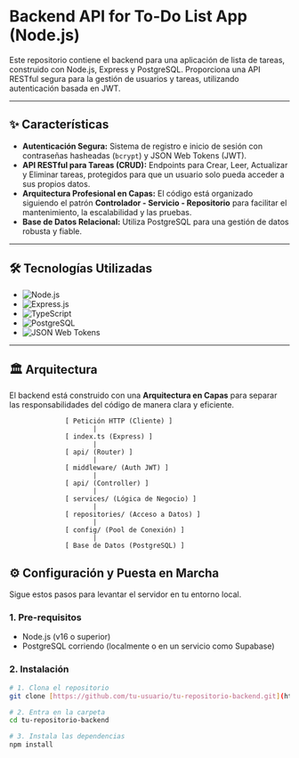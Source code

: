 # Backend API for To-Do List App (Node.js)

Este repositorio contiene el backend para una aplicación de lista de tareas, construido con Node.js, Express y PostgreSQL. Proporciona una API RESTful segura para la gestión de usuarios y tareas, utilizando autenticación basada en JWT.

---
## ✨ Características

- **Autenticación Segura:** Sistema de registro e inicio de sesión con contraseñas hasheadas (`bcrypt`) y JSON Web Tokens (JWT).
- **API RESTful para Tareas (CRUD):** Endpoints para Crear, Leer, Actualizar y Eliminar tareas, protegidos para que un usuario solo pueda acceder a sus propios datos.
- **Arquitectura Profesional en Capas:** El código está organizado siguiendo el patrón **Controlador - Servicio - Repositorio** para facilitar el mantenimiento, la escalabilidad y las pruebas.
- **Base de Datos Relacional:** Utiliza PostgreSQL para una gestión de datos robusta y fiable.

---
## 🛠️ Tecnologías Utilizadas

- ![Node.js](https://img.shields.io/badge/Node.js-339933?style=for-the-badge&logo=nodedotjs&logoColor=FFFFFF)
- ![Express.js](https://img.shields.io/badge/Express.js-000000?style=for-the-badge&logo=express&logoColor=FFFFFF)
- ![TypeScript](https://img.shields.io/badge/TypeScript-3178C6?style=for-the-badge&logo=typescript&logoColor=FFFFFF)
- ![PostgreSQL](https://img.shields.io/badge/PostgreSQL-4169E1?style=for-the-badge&logo=postgresql&logoColor=FFFFFF)
- ![JSON Web Tokens](https://img.shields.io/badge/JWT-000000?style=for-the-badge&logo=jsonwebtokens&logoColor=FFFFFF)

---
## 🏛️ Arquitectura

El backend está construido con una **Arquitectura en Capas** para separar las responsabilidades del código de manera clara y eficiente.

```text
              [ Petición HTTP (Cliente) ]
                     |
              [ index.ts (Express) ]
                     |
              [ api/ (Router) ]
                     |
              [ middleware/ (Auth JWT) ]
                     |
              [ api/ (Controller) ]
                     |
              [ services/ (Lógica de Negocio) ]
                     |
              [ repositories/ (Acceso a Datos) ]
                     |
              [ config/ (Pool de Conexión) ]
                     |
              [ Base de Datos (PostgreSQL) ]
```

## ⚙️ Configuración y Puesta en Marcha

Sigue estos pasos para levantar el servidor en tu entorno local.

### 1. Pre-requisitos
- Node.js (v16 o superior)
- PostgreSQL corriendo (localmente o en un servicio como Supabase)

### 2. Instalación
```bash
# 1. Clona el repositorio
git clone [https://github.com/tu-usuario/tu-repositorio-backend.git](https://github.com/tu-usuario/tu-repositorio-backend.git)

# 2. Entra en la carpeta
cd tu-repositorio-backend

# 3. Instala las dependencias
npm install
```

